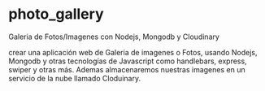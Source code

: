 # photo_gallery
Galeria de Fotos/Imagenes con Nodejs, Mongodb y Cloudinary

crear una aplicación web de Galeria de imagenes o Fotos, usando Nodejs, Mongodb y otras tecnologías de Javascript como handlebars, express, swiper y otras más. 
Ademas almacenaremos nuestras imagenes en un servicio de la nube llamado Cloduinary.
